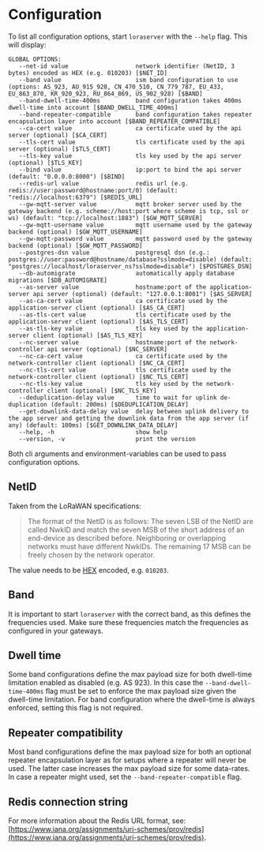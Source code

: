 # Configuration

To list all configuration options, start `loraserver` with the `--help`
flag. This will display:

```
GLOBAL OPTIONS:
   --net-id value                   network identifier (NetID, 3 bytes) encoded as HEX (e.g. 010203) [$NET_ID]
   --band value                     ism band configuration to use (options: AS_923, AU_915_928, CN_470_510, CN_779_787, EU_433, EU_863_870, KR_920_923, RU_864_869, US_902_928) [$BAND]
   --band-dwell-time-400ms          band configuration takes 400ms dwell-time into account [$BAND_DWELL_TIME_400ms]
   --band-repeater-compatible       band configuration takes repeater encapsulation layer into account [$BAND_REPEATER_COMPATIBLE]
   --ca-cert value                  ca certificate used by the api server (optional) [$CA_CERT]
   --tls-cert value                 tls certificate used by the api server (optional) [$TLS_CERT]
   --tls-key value                  tls key used by the api server (optional) [$TLS_KEY]
   --bind value                     ip:port to bind the api server (default: "0.0.0.0:8000") [$BIND]
   --redis-url value                redis url (e.g. redis://user:password@hostname:port/0) (default: "redis://localhost:6379") [$REDIS_URL]
   --gw-mqtt-server value           mqtt broker server used by the gateway backend (e.g. scheme://host:port where scheme is tcp, ssl or ws) (default: "tcp://localhost:1883") [$GW_MQTT_SERVER]
   --gw-mqtt-username value         mqtt username used by the gateway backend (optional) [$GW_MQTT_USERNAME]
   --gw-mqtt-password value         mqtt password used by the gateway backend (optional) [$GW_MQTT_PASSWORD]
   --postgres-dsn value             postgresql dsn (e.g.: postgres://user:password@hostname/database?sslmode=disable) (default: "postgres://localhost/loraserver_ns?sslmode=disable") [$POSTGRES_DSN]
   --db-automigrate                 automatically apply database migrations [$DB_AUTOMIGRATE]
   --as-server value                hostname:port of the application-server api server (optional) (default: "127.0.0.1:8001") [$AS_SERVER]
   --as-ca-cert value               ca certificate used by the application-server client (optional) [$AS_CA_CERT]
   --as-tls-cert value              tls certificate used by the application-server client (optional) [$AS_TLS_CERT]
   --as-tls-key value               tls key used by the application-server client (optional) [$AS_TLS_KEY]
   --nc-server value                hostname:port of the network-controller api server (optional) [$NC_SERVER]
   --nc-ca-cert value               ca certificate used by the network-controller client (optional) [$NC_CA_CERT]
   --nc-tls-cert value              tls certificate used by the network-controller client (optional) [$NC_TLS_CERT]
   --nc-tls-key value               tls key used by the network-controller client (optional) [$NC_TLS_KEY]
   --deduplication-delay value      time to wait for uplink de-duplication (default: 200ms) [$DEDUPLICATION_DELAY]
   --get-downlink-data-delay value  delay between uplink delivery to the app server and getting the downlink data from the app server (if any) (default: 100ms) [$GET_DOWNLINK_DATA_DELAY]
   --help, -h                       show help
   --version, -v                    print the version
```

Both cli arguments and environment-variables can be used to pass configuration
options.

## NetID

Taken from the LoRaWAN specifications:

> The format of the NetID is as follows: The seven LSB of the NetID are called NwkID and
> match the seven MSB of the short address of an end-device as described before.
> Neighboring or overlapping networks must have different NwkIDs. The remaining 17 MSB
> can be freely chosen by the network operator.

The value needs to be [HEX](https://en.wikipedia.org/wiki/Hexadecimal) encoded, e.g. ``010203``.

## Band

It is important to start `loraserver` with the correct band, as this defines
the frequencies used. Make sure these frequencies match the frequencies as
configured in your gateways.

## Dwell time

Some band configurations define the max payload size for both dwell-time
limitation enabled as disabled (e.g. AS 923). In this case the
`--band-dwell-time-400ms` flag must be set to enforce the max payload size
given the dwell-time limitation. For band configuration where the dwell-time is
always enforced, setting this flag is not required.

## Repeater compatibility

Most band configurations define the max payload size for both an optional
repeater encapsulation layer as for setups where a repeater will never
be used. The latter case increases the max payload size for some data-rates.
In case a repeater might used, set the `--band-repeater-compatible` flag.

## Redis connection string

For more information about the Redis URL format, see:
[https://www.iana.org/assignments/uri-schemes/prov/redis](https://www.iana.org/assignments/uri-schemes/prov/redis).
